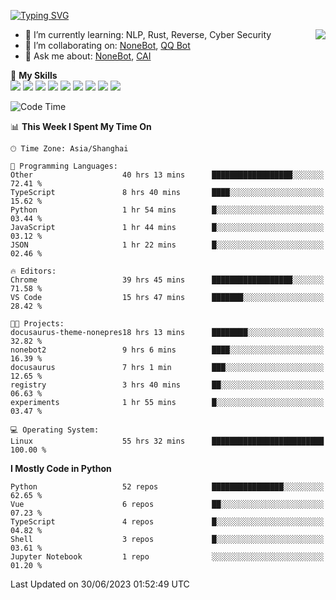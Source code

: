 [![Typing SVG](https://readme-typing-svg.herokuapp.com?size=25&duration=2500&color=8C43EA&vCenter=true&width=200&height=40&lines=Hi+there+%F0%9F%91%8B%F0%9F%8F%BB;I'm+yanyongyu)](https://git.io/typing-svg)

<a href="#">
  <img align="right" src="https://github-readme-stats.vercel.app/api?username=yanyongyu&count_private=true&show_icons=true&bg_color=15,f2f7fd,E0EAFC" />
</a>

- 🌱 I’m currently learning: NLP, Rust, Reverse, Cyber Security
- 👯 I’m collaborating on: [NoneBot](https://github.com/nonebot), [QQ Bot](https://github.com/Mrs4s/go-cqhttp)
- 💬 Ask me about: [NoneBot](https://github.com/nonebot), [CAI](https://github.com/cscs181/CAI)

🌟 **My Skills**  
![](https://img.shields.io/badge/-Python-3e74a2?style=flat-square&logo=Python&logoColor=fff)
![](https://img.shields.io/badge/-Node.js-339933?style=flat-square&logo=Node.js&logoColor=fff)
![](https://img.shields.io/badge/-Vue-4fc08d?style=flat-square&logo=Vue.js&logoColor=fff)
![](https://img.shields.io/badge/-React-2d98ce?style=flat-square&logo=React&logoColor=fff)
![](https://img.shields.io/badge/-Docker-2496ED?style=flat-square&logo=Docker&logoColor=fff)
![](https://img.shields.io/badge/-Linux-000000?style=flat-square&logo=Linux&logoColor=fff)
![](https://img.shields.io/badge/-MySQL-4479A1?style=flat-square&logo=MySQL&logoColor=fff)
![](https://img.shields.io/badge/-Redis-DC382D?style=flat-square&logo=Redis&logoColor=fff)
![](https://img.shields.io/badge/-MongoDB-47A248?style=flat-square&logo=MongoDB&logoColor=fff)

<!--START_SECTION:waka-->
![Code Time](http://img.shields.io/badge/Code%20Time-4%2C367%20hrs%2040%20mins-blue)

📊 **This Week I Spent My Time On** 

```text
🕑︎ Time Zone: Asia/Shanghai

💬 Programming Languages: 
Other                    40 hrs 13 mins      ██████████████████░░░░░░░   72.41 % 
TypeScript               8 hrs 40 mins       ████░░░░░░░░░░░░░░░░░░░░░   15.62 % 
Python                   1 hr 54 mins        █░░░░░░░░░░░░░░░░░░░░░░░░   03.44 % 
JavaScript               1 hr 44 mins        █░░░░░░░░░░░░░░░░░░░░░░░░   03.12 % 
JSON                     1 hr 22 mins        █░░░░░░░░░░░░░░░░░░░░░░░░   02.46 % 

🔥 Editors: 
Chrome                   39 hrs 45 mins      ██████████████████░░░░░░░   71.58 % 
VS Code                  15 hrs 47 mins      ███████░░░░░░░░░░░░░░░░░░   28.42 % 

🐱‍💻 Projects: 
docusaurus-theme-nonepres18 hrs 13 mins      ████████░░░░░░░░░░░░░░░░░   32.82 % 
nonebot2                 9 hrs 6 mins        ████░░░░░░░░░░░░░░░░░░░░░   16.39 % 
docusaurus               7 hrs 1 min         ███░░░░░░░░░░░░░░░░░░░░░░   12.65 % 
registry                 3 hrs 40 mins       ██░░░░░░░░░░░░░░░░░░░░░░░   06.63 % 
experiments              1 hr 55 mins        █░░░░░░░░░░░░░░░░░░░░░░░░   03.47 % 

💻 Operating System: 
Linux                    55 hrs 32 mins      █████████████████████████   100.00 % 
```

**I Mostly Code in Python** 

```text
Python                   52 repos            ████████████████░░░░░░░░░   62.65 % 
Vue                      6 repos             ██░░░░░░░░░░░░░░░░░░░░░░░   07.23 % 
TypeScript               4 repos             █░░░░░░░░░░░░░░░░░░░░░░░░   04.82 % 
Shell                    3 repos             █░░░░░░░░░░░░░░░░░░░░░░░░   03.61 % 
Jupyter Notebook         1 repo              ░░░░░░░░░░░░░░░░░░░░░░░░░   01.20 % 
```




 Last Updated on 30/06/2023 01:52:49 UTC
<!--END_SECTION:waka-->
